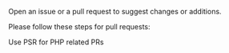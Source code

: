 Open an issue or a pull request to suggest changes or additions.

Please follow these steps for pull requests:

Use PSR for PHP related PRs

